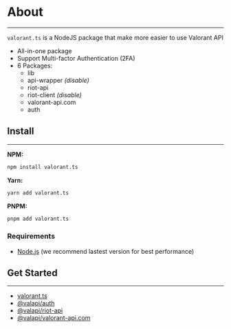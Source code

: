 # About

-----------

`valorant.ts` is a NodeJS package that make more easier to use Valorant API

- All-in-one package
- Support Multi-factor Authentication (2FA)
- 6 Packages:
  - lib
  - api-wrapper *(disable)*
  - riot-api
  - riot-client *(disable)*
  - valorant-api.com
  - auth

## Install

-----------

**NPM:**
```bash
npm install valorant.ts
```

**Yarn:**
```bash
yarn add valorant.ts
```

**PNPM:**
```bash
pnpm add valorant.ts
```

### Requirements

- [Node.js](https://nodejs.org/) (we recommend lastest version for best performance)

## Get Started

-----------

- [valorant.ts](../PACKAGE/build-in/Intro.md#contents)
- [@valapi/auth](../PACKAGE/auth/Intro.md#contents)
- [@valapi/riot-api](../API/riot-api/Intro.md#contents)
- [@valapi/valorant-api.com](../API/valorant-api.com/Intro.md#contents)